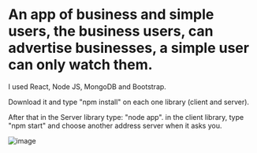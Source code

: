 # An app of business and simple users, the business users, can advertise businesses, a simple user can only watch them.

I used React, Node JS, MongoDB and Bootstrap.

Download it and type "npm install" on each one library (client and server).


After that in the Server library type: "node app".
in the client library, type "npm start" and choose another address server when it asks you.

![image](https://user-images.githubusercontent.com/88786771/143192133-db763c83-8731-4bdc-b348-39f016a72636.png)
